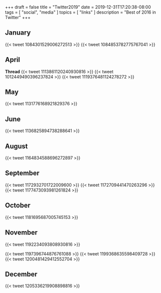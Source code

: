 +++
draft = false
title = "Twitter2019"
date = 2019-12-31T17:20:38-08:00
tags = [
  "social",
  "media"
]
topics = [
  "links"
]
description = "Best of 2016 in Twitter"
+++

## January

{{< tweet 1084301529006272513 >}}
{{< tweet 1084853782775767041 >}}

<!-- ## February

{{< tweet 1096788755145465856 >}}  -->

## April

**Thread**
{{< tweet 1113861120240930816 >}}
{{< tweet 1012449490396237824 >}}
{{< tweet 1119376481124278272 >}}

## May

{{< tweet 1131776168921829376 >}}

## June

{{< tweet 1136825894738288641 >}}

## August

{{< tweet 1164834588696272897 >}}

## September

{{< tweet 1172932701722009600 >}}
{{< tweet 1172709441470263296 >}}
{{< tweet 1177473093981261824 >}}

## October

{{< tweet 1181695687005745153 >}}

## November

{{< tweet 1192234093808930816 >}}
<!-- {{< tweet 1195652600168951808 >}} -->
{{< tweet 1197396744876761088 >}}
{{< tweet 1199368635598409728 >}}
{{< tweet 1200481429412552704 >}}

## December

{{< tweet 1205336219908898816 >}}
